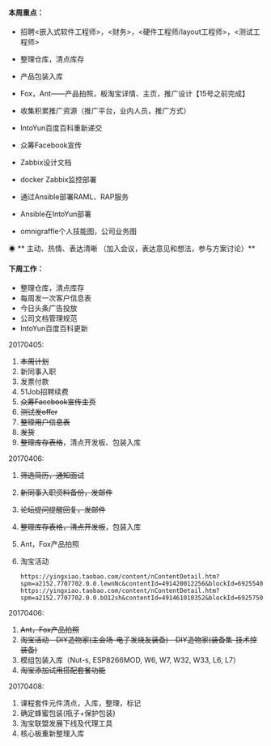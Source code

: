 #### **本周重点：**

* 招聘&lt;嵌入式软件工程师&gt;，&lt;财务&gt;，&lt;硬件工程师/layout工程师&gt;，&lt;测试工程师&gt;

* 整理仓库，清点库存

* 产品包装入库

* Fox，Ant——产品拍照，板淘宝详情、主页，推广设计【15号之前完成】

* 收集积累推广资源（推广平台，业内人员，推广方式）

* IntoYun百度百科重新递交

* 众筹Facebook宣传

* Zabbix设计文档

* docker Zabbix监控部署

* 通过Ansible部署RAML、RAP服务

* Ansible在IntoYun部署

* omnigraffle个人技能图，公司业务图

◉ ** 主动、热情、表达清晰 （加入会议，表达意见和想法，参与方案讨论）**

#### **下周工作：**

* 整理仓库，清点库存
* 每周发一次客户信息表
* 今日头条广告投放
* 公司文档管理规范
* IntoYun百度百科更新

20170405:

1. ~~本周计划~~
2. 新同事入职
3. 发票付款
4. 51Job招聘续费
5. ~~众筹Facebook宣传主页~~
6. ~~测试发offer~~
7. ~~整理用户信息表~~
8. ~~发货~~
9. ~~整理库存表格~~，清点开发板、包装入库

20170406:

1. ~~筛选简历，通知面试~~
2. ~~新同事入职资料备份，发邮件~~
3. ~~论坛提问提醒回复，发邮件~~
4. ~~整理库存表格，清点开发板~~，包装入库
5. Ant，Fox产品拍照
6. 淘宝活动

   ```
   https://yingxiao.taobao.com/content/nContentDetail.htm?spm=a2152.7707702.0.0.lewnNc&contentId=491420012256&blockId=692554052256&type=
   https://yingxiao.taobao.com/content/nContentDetail.htm?spm=a2152.7707702.0.0.bO12sh&contentId=491461010352&blockId=692575070352&type
   ```
20170406:
1. ~~Ant，Fox产品拍照~~
2. ~~淘宝活动 - DIY造物家\(主会场-电子发烧友装备\) - DIY造物家\(装备集-技术控装备\)~~
3. 模组包装入库（Nut-s, ESP8266MOD, W6, W7, W32, W33, L6, L7）
4. ~~淘宝添加试用搭配套餐功能~~

20170408:

1. 课程套件元件清点，入库，整理，标记
2. 确定蜂蜜包装\(瓶子+保护包装\)
3. 淘宝联盟发展下线及代理工具
4. 核心板重新整理入库



